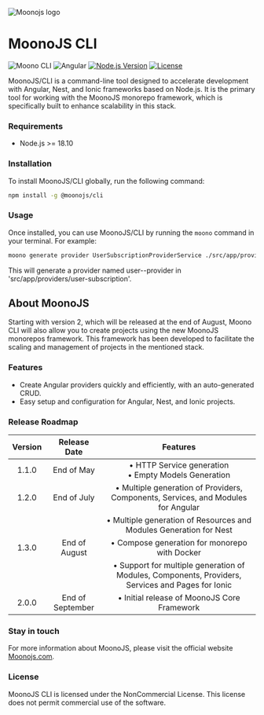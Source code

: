 ![Moonojs logo](	https://www.moonojs.dev/assets/moonojs-brand.svg "Moonojs logo")

# MoonoJS CLI

![Moono CLI](https://img.shields.io/badge/%40moonojs%2Fcli-v1.1.1-%23573860.svg)
![Angular](https://img.shields.io/badge/Angular-Compatible-%23DD0031.svg)
[![Node.js Version](https://img.shields.io/badge/Node.js-%3E%3D%2018.10(suggest)-brightgreen.svg)](https://nodejs.org/)
[![License](https://img.shields.io/badge/License-NonCommercial-blue.svg)](https://choosealicense.com/licenses/non-commercial/)

MoonoJS/CLI is a command-line tool designed to accelerate development with Angular, Nest, and Ionic frameworks based on Node.js. It is the primary tool for working with the MoonoJS monorepo framework, which is specifically built to enhance scalability in this stack.

### Requirements

- Node.js >= 18.10

### Installation

To install MoonoJS/CLI globally, run the following command:

```bash
npm install -g @moonojs/cli
```

### Usage
Once installed, you can use MoonoJS/CLI by running the ```moono``` command in your terminal. For example:

```bash
moono generate provider UserSubscriptionProviderService ./src/app/providers
```

This will generate a provider named user--provider in 'src/app/providers/user-subscription'.

## About MoonoJS

Starting with version 2, which will be released at the end of August, Moono CLI will also allow you to create projects using the new MoonoJS monorepos framework. This framework has been developed to facilitate the scaling and management of projects in the mentioned stack.

### Features

- Create Angular providers quickly and efficiently, with an auto-generated CRUD.
- Easy setup and configuration for Angular, Nest, and Ionic projects.

### Release Roadmap

| Version   | Release Date     | Features                                                                  |
|:---------:|:---------------:|:------------------------------------------------------------------------:|
| 1.1.0     | End of May      | • HTTP Service generation<br>• Empty Models Generation                    |
| 1.2.0     | End of July     | • Multiple generation of Providers, Components, Services, and Modules for Angular       |
|           |                 | • Multiple generation of Resources and Modules Generation for Nest                    |
| 1.3.0     | End of August   | • Compose generation for monorepo with Docker                             |
|           |                 | • Support for multiple generation of Modules, Components, Providers, Services and Pages for Ionic |
| 2.0.0     | End of September | • Initial release of MoonoJS Core Framework                               |


<!--not-visible
### Principal Sponsors
|  |
|------|
| ![Logo](https://codefire.cl/assets/brand.svg) |
-->

### Stay in touch
For more information about MoonoJS, please visit the official website [Moonojs.com](https://moonojs.com).

<!--not-visible
Author - [@felipeinf](https://github.com/felipeinf)
-->

### License
MoonoJS CLI is licensed under the NonCommercial License. This license does not permit commercial use of the software.
